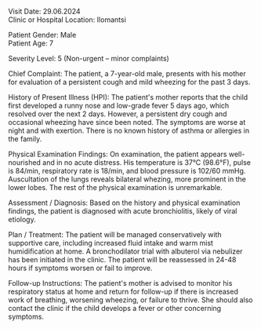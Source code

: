 Visit Date: 29.06.2024  
Clinic or Hospital Location: Ilomantsi  

Patient Gender: Male  
Patient Age: 7  

Severity Level: 5 (Non-urgent – minor complaints)

Chief Complaint: The patient, a 7-year-old male, presents with his mother for evaluation of a persistent cough and mild wheezing for the past 3 days.

History of Present Illness (HPI): The patient's mother reports that the child first developed a runny nose and low-grade fever 5 days ago, which resolved over the next 2 days. However, a persistent dry cough and occasional wheezing have since been noted. The symptoms are worse at night and with exertion. There is no known history of asthma or allergies in the family.

Physical Examination Findings: On examination, the patient appears well-nourished and in no acute distress. His temperature is 37°C (98.6°F), pulse is 84/min, respiratory rate is 18/min, and blood pressure is 102/60 mmHg. Auscultation of the lungs reveals bilateral whezing, more prominent in the lower lobes. The rest of the physical examination is unremarkable.

Assessment / Diagnosis: Based on the history and physical examination findings, the patient is diagnosed with acute bronchiolitis, likely of viral etiology.

Plan / Treatment: The patient will be managed conservatively with supportive care, including increased fluid intake and warm mist humidification at home. A bronchodilator trial with albuterol via nebulizer has been initiated in the clinic. The patient will be reassessed in 24-48 hours if symptoms worsen or fail to improve.

Follow-up Instructions: The patient's mother is advised to monitor his respiratory status at home and return for follow-up if there is increased work of breathing, worsening wheezing, or failure to thrive. She should also contact the clinic if the child develops a fever or other concerning symptoms.
